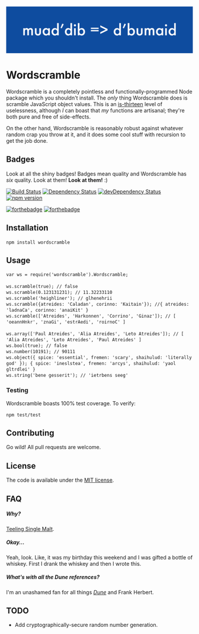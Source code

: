 ![](/banner.png)

# Wordscramble
Wordscramble is a completely pointless and functionally-programmed Node package which you shouldn't install. The *only* thing Wordscramble does is scramble JavaScript object values. This is an [is-thirteen](https://github.com/jezen/is-thirteen) level of uselessness, although _I_ can boast that _my_ functions are artisanal; they're both pure and free of side-effects.

On the other hand, Wordscramble is reasonably robust against whatever random crap you throw at it, and it does some cool stuff with recursion to get the job done.

## Badges
Look at all the shiny badges! Badges mean quality and Wordscramble has *six* quality. Look at them! **Look at them!** :)

[![Build Status](https://travis-ci.org/bhalash/wordscramble.svg?branch=master)](https://travis-ci.org/bhalash/wordscramble)
[![Dependency Status](https://david-dm.org/bhalash/wordscramble.svg)](https://david-dm.org/bhalash/wordscramble)
[![devDependency Status](https://david-dm.org/bhalash/wordscramble/dev-status.svg)](https://david-dm.org/bhalash/wordscramble#info=devDependencies)
[![npm version](https://badge.fury.io/js/wordscramble.svg)](https://badge.fury.io/js/wordscramble)

[![forthebadge](http://forthebadge.com/images/badges/uses-badges.svg)](http://forthebadge.com) [![forthebadge](http://forthebadge.com/images/badges/gluten-free.svg)](http://forthebadge.com)

## Installation

    npm install wordscramble

## Usage

    var ws = require('wordscramble').Wordscramble;

    ws.scramble(true); // false
    ws.scramble(0.123131231); // 11.32233110
    ws.scramble('heighliner'); // glhenehrii
    ws.scramble({atreides: 'Caladan', corinno: 'Kaitain'}); //{ atreides: 'ladnaCa', corinno: 'anaiKit' }
    ws.scramble(['Atreides', 'Harkonnen', 'Corrino', 'Ginaz']); // [ 'oeannHnkr', 'znaGi', 'estrAedi', 'roirnoC' ]

    ws.array(['Paul Atreides', 'Alia Atreides', 'Leto Atreides']); // [ 'Alia Atreides', 'Leto Atreides', 'Paul Atreides' ]
    ws.bool(true); // false
    ws.number(10191); // 90111
    ws.object({ spice: 'essential', fremen: 'scary', shaihulud: 'literally god' }); { spice: 'ineslstea', fremen: 'arcys', shaihulud: 'yaol gltrdlei' }
    ws.string('bene gesserit'); // 'ietrbens seeg'

### Testing
Wordscramble boasts 100% test coverage. To verify:

    npm test/test

## Contributing
Go wild! All pull requests are welcome.

## License
The code is available under the [MIT license](/LICENSE).

## FAQ

##### Why?
[Teeling Single Malt](http://www.celticwhiskeyshop.com/teeling-single-malt-).

##### Okay...
Yeah, look. Like, it was my birthday this weekend and I was gifted a bottle of whiskey. First I drank the whiskey and then I wrote this.

##### What's with all the *Dune* references?
I'm an unashamed fan for all things [_Dune_](https://en.wikipedia.org/wiki/Dune_(novel)) and Frank Herbert.

## TODO
* Add cryptographically-secure random number generation.
